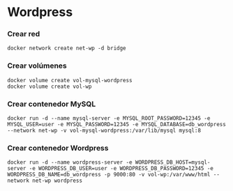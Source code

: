 # Wordpress

### Crear red

```
docker network create net-wp -d bridge
```

### Crear volúmenes

```
docker volume create vol-mysql-wordpress
docker volume create vol-wp
```

### Crear contenedor MySQL

```
docker run -d --name mysql-server -e MYSQL_ROOT_PASSWORD=12345 -e MYSQL_USER=user -e MYSQL_PASSWORD=12345 -e MYSQL_DATABASE=db_wordpress --network net-wp -v vol-mysql-wordpress:/var/lib/mysql mysql:8
```

### Crear contenedor Wordpress

```
docker run -d --name wordpress-server -e WORDPRESS_DB_HOST=mysql-server -e WORDPRESS_DB_USER=user -e WORDPRESS_DB_PASSWORD=12345 -e WORDPRESS_DB_NAME=db_wordpress -p 9000:80 -v vol-wp:/var/www/html --network net-wp wordpress
```
